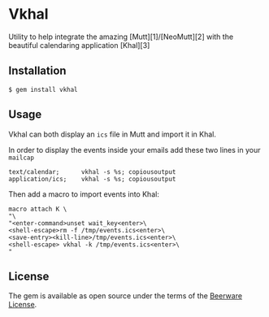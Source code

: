 # Vkhal

Utility to help integrate the amazing [Mutt][1]/[NeoMutt][2] with the beautiful calendaring application [Khal][3] 

## Installation

    $ gem install vkhal

## Usage

Vkhal can both display an `ics` file in Mutt and import it in Khal.

In order to display the events inside your emails add these two lines in your `mailcap`

```
text/calendar;      vkhal -s %s; copiousoutput
application/ics;    vkhal -s %s; copiousoutput
```

Then add a macro to import events into Khal:

```
macro attach K \
"\
"<enter-command>unset wait_key<enter>\
<shell-escape>rm -f /tmp/events.ics<enter>\
<save-entry><kill-line>/tmp/events.ics<enter>\
<shell-escape> vkhal -k /tmp/events.ics<enter>\
"
```

## License

The gem is available as open source under the terms of the [Beerware License](https://people.freebsd.org/~phk/).
